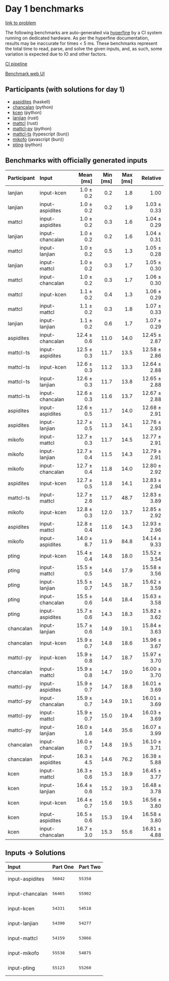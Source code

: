 # Day 1 benchmarks

[link to problem](https://adventofcode.com/2023/day/1)

The following benchmarks are auto-generated via
[hyperfine](https://github.com/sharkdp/hyperfine) by a CI system running on
dedicated hardware. As per the hyperfine documentation, results may be
inaccurate for times < 5 ms. These benchmarks represent the total time to read,
parse, and solve the given inputs, and, as such, some variation is expected due
to IO and other factors.

[CI pipeline](http://ci.papercode.net:8080/teams/main/pipelines/aoc2023)

[Benchmark web UI](https://aoc.ancalagon.black)


## Participants (with solutions for day 1)

- [aspidites](https://github.com/aspidites/aoc2023) (haskell)
- [chancalan](https://github.com/chancalan/aoc2023) (python)
- [kcen](https://github.com/kcen/aoc2023) (python)
- [lanjian](https://github.com/lanjian/aoc-2023) (rust)
- [mattcl](https://github.com/mattcl/aoc2023) (rust)
- [mattcl-py](https://github.com/mattcl/aoc2023-py) (python)
- [mattcl-ts](https://github.com/mattcl/aoc2023-js) (typescript (bun))
- [mikofo](https://github.com/mikofo/advent-of-code-2023) (javascript (bun))
- [pting](https://github.com/pting/aoc2023) (python)


## Benchmarks with officially generated inputs

| Participant | Input | Mean [ms] | Min [ms] | Max [ms] | Relative |
|:---|:---|---:|---:|---:|---:|
| lanjian | input-kcen | 1.0 ± 0.2 | 0.2 | 1.8 | 1.00 |
| lanjian | input-aspidites | 1.0 ± 0.2 | 0.2 | 1.9 | 1.03 ± 0.33 |
| mattcl | input-aspidites | 1.0 ± 0.2 | 0.3 | 1.6 | 1.04 ± 0.29 |
| lanjian | input-chancalan | 1.0 ± 0.2 | 0.2 | 1.6 | 1.04 ± 0.31 |
| mattcl | input-lanjian | 1.0 ± 0.2 | 0.5 | 1.3 | 1.05 ± 0.28 |
| lanjian | input-mattcl | 1.0 ± 0.2 | 0.3 | 1.7 | 1.05 ± 0.30 |
| mattcl | input-chancalan | 1.0 ± 0.2 | 0.3 | 1.7 | 1.06 ± 0.30 |
| mattcl | input-kcen | 1.1 ± 0.2 | 0.4 | 1.3 | 1.06 ± 0.29 |
| mattcl | input-mattcl | 1.1 ± 0.2 | 0.3 | 1.8 | 1.07 ± 0.33 |
| lanjian | input-lanjian | 1.1 ± 0.2 | 0.6 | 1.7 | 1.07 ± 0.29 |
| aspidites | input-chancalan | 12.4 ± 0.6 | 11.0 | 14.0 | 12.45 ± 2.87 |
| mattcl-ts | input-aspidites | 12.5 ± 0.3 | 11.7 | 13.5 | 12.58 ± 2.86 |
| mattcl-ts | input-kcen | 12.6 ± 0.3 | 11.2 | 13.3 | 12.64 ± 2.88 |
| mattcl-ts | input-lanjian | 12.6 ± 0.3 | 11.7 | 13.8 | 12.65 ± 2.88 |
| mattcl-ts | input-chancalan | 12.6 ± 0.3 | 11.6 | 13.7 | 12.67 ± 2.88 |
| aspidites | input-aspidites | 12.6 ± 0.5 | 11.7 | 14.0 | 12.68 ± 2.91 |
| aspidites | input-lanjian | 12.7 ± 0.5 | 11.3 | 14.1 | 12.76 ± 2.93 |
| mikofo | input-mattcl | 12.7 ± 0.3 | 11.7 | 14.5 | 12.77 ± 2.91 |
| mikofo | input-lanjian | 12.7 ± 0.4 | 11.5 | 14.3 | 12.79 ± 2.91 |
| mikofo | input-chancalan | 12.7 ± 0.4 | 11.8 | 14.0 | 12.80 ± 2.92 |
| aspidites | input-kcen | 12.7 ± 0.5 | 11.8 | 14.1 | 12.83 ± 2.94 |
| mattcl-ts | input-mattcl | 12.7 ± 2.6 | 11.7 | 48.7 | 12.83 ± 3.89 |
| mikofo | input-kcen | 12.8 ± 0.3 | 12.0 | 13.7 | 12.85 ± 2.92 |
| aspidites | input-mattcl | 12.8 ± 0.4 | 11.6 | 14.3 | 12.93 ± 2.96 |
| mikofo | input-aspidites | 14.0 ± 8.7 | 11.9 | 84.8 | 14.14 ± 9.33 |
| pting | input-kcen | 15.4 ± 0.4 | 14.8 | 18.0 | 15.52 ± 3.54 |
| pting | input-mattcl | 15.5 ± 0.5 | 14.6 | 17.9 | 15.58 ± 3.56 |
| pting | input-lanjian | 15.5 ± 0.7 | 14.5 | 18.7 | 15.62 ± 3.59 |
| pting | input-chancalan | 15.5 ± 0.6 | 14.6 | 18.4 | 15.63 ± 3.58 |
| pting | input-aspidites | 15.7 ± 0.6 | 14.3 | 18.3 | 15.82 ± 3.62 |
| chancalan | input-lanjian | 15.7 ± 0.6 | 14.9 | 19.1 | 15.84 ± 3.63 |
| chancalan | input-kcen | 15.9 ± 0.7 | 14.8 | 18.6 | 15.96 ± 3.67 |
| mattcl-py | input-kcen | 15.9 ± 0.8 | 14.7 | 18.7 | 15.97 ± 3.70 |
| chancalan | input-mattcl | 15.9 ± 0.8 | 14.7 | 19.0 | 16.00 ± 3.70 |
| mattcl-py | input-aspidites | 15.9 ± 0.7 | 14.7 | 18.8 | 16.01 ± 3.69 |
| mattcl-py | input-chancalan | 15.9 ± 0.7 | 14.9 | 19.1 | 16.01 ± 3.69 |
| mattcl-py | input-mattcl | 15.9 ± 0.7 | 15.0 | 19.4 | 16.03 ± 3.69 |
| mattcl-py | input-lanjian | 16.0 ± 1.6 | 14.6 | 35.6 | 16.07 ± 3.99 |
| chancalan | input-chancalan | 16.0 ± 0.7 | 14.8 | 19.5 | 16.10 ± 3.71 |
| chancalan | input-aspidites | 16.3 ± 4.5 | 14.6 | 76.2 | 16.38 ± 5.88 |
| kcen | input-mattcl | 16.3 ± 0.6 | 15.3 | 18.9 | 16.45 ± 3.77 |
| kcen | input-lanjian | 16.4 ± 0.6 | 15.2 | 19.3 | 16.48 ± 3.78 |
| kcen | input-kcen | 16.4 ± 0.7 | 15.6 | 19.5 | 16.56 ± 3.80 |
| kcen | input-aspidites | 16.5 ± 0.6 | 15.3 | 19.4 | 16.58 ± 3.80 |
| kcen | input-chancalan | 16.7 ± 3.0 | 15.3 | 55.6 | 16.81 ± 4.88 |


## Inputs -> Solutions

| Input | Part One | Part Two |
|:---|:---|:---|
|input-aspidites|<pre>56042</pre>|<pre>55358</pre>|
|input-chancalan|<pre>56465</pre>|<pre>55902</pre>|
|input-kcen|<pre>54331</pre>|<pre>54518</pre>|
|input-lanjian|<pre>54390</pre>|<pre>54277</pre>|
|input-mattcl|<pre>54159</pre>|<pre>53866</pre>|
|input-mikofo|<pre>55538</pre>|<pre>54875</pre>|
|input-pting|<pre>55123</pre>|<pre>55260</pre>|